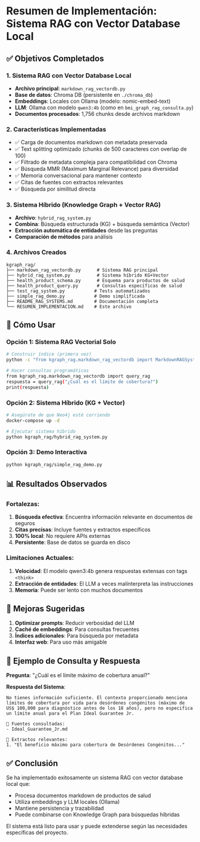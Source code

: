 # Resumen de Implementación: Sistema RAG con Vector Database Local

## ✅ Objetivos Completados

### 1. **Sistema RAG con Vector Database Local**
- **Archivo principal**: `markdown_rag_vectordb.py`
- **Base de datos**: Chroma DB (persistente en `./chroma_db`)
- **Embeddings**: Locales con Ollama (modelo: nomic-embed-text)
- **LLM**: Ollama con modelo `qwen3:4b` (como en `bmi_graph_rag_consulta.py`)
- **Documentos procesados**: 1,756 chunks desde archivos markdown

### 2. **Características Implementadas**
- ✅ Carga de documentos markdown con metadata preservada
- ✅ Text splitting optimizado (chunks de 500 caracteres con overlap de 100)
- ✅ Filtrado de metadata compleja para compatibilidad con Chroma
- ✅ Búsqueda MMR (Maximum Marginal Relevance) para diversidad
- ✅ Memoria conversacional para mantener contexto
- ✅ Citas de fuentes con extractos relevantes
- ✅ Búsqueda por similitud directa

### 3. **Sistema Híbrido (Knowledge Graph + Vector RAG)**
- **Archivo**: `hybrid_rag_system.py`
- **Combina**: Búsqueda estructurada (KG) + búsqueda semántica (Vector)
- **Extracción automática de entidades** desde las preguntas
- **Comparación de métodos** para análisis

### 4. **Archivos Creados**
```
kgraph_rag/
├── markdown_rag_vectordb.py      # Sistema RAG principal
├── hybrid_rag_system.py          # Sistema híbrido KG+Vector
├── health_product_schema.py      # Esquema para productos de salud
├── health_product_query.py       # Consultas específicas de salud
├── test_rag_system.py           # Tests automatizados
├── simple_rag_demo.py           # Demo simplificada
├── README_RAG_SYSTEMS.md        # Documentación completa
└── RESUMEN_IMPLEMENTACION.md    # Este archivo
```

## 🚀 Cómo Usar

### Opción 1: Sistema RAG Vectorial Solo
```bash
# Construir índice (primera vez)
python -c "from kgraph_rag.markdown_rag_vectordb import MarkdownRAGSystem; rag = MarkdownRAGSystem(); rag.build_and_index()"

# Hacer consultas programáticas
from kgraph_rag.markdown_rag_vectordb import query_rag
respuesta = query_rag("¿Cuál es el límite de cobertura?")
print(respuesta)
```

### Opción 2: Sistema Híbrido (KG + Vector)
```bash
# Asegúrate de que Neo4j esté corriendo
docker-compose up -d

# Ejecutar sistema híbrido
python kgraph_rag/hybrid_rag_system.py
```

### Opción 3: Demo Interactiva
```bash
python kgraph_rag/simple_rag_demo.py
```

## 📊 Resultados Observados

### Fortalezas:
1. **Búsqueda efectiva**: Encuentra información relevante en documentos de seguros
2. **Citas precisas**: Incluye fuentes y extractos específicos
3. **100% local**: No requiere APIs externas
4. **Persistente**: Base de datos se guarda en disco

### Limitaciones Actuales:
1. **Velocidad**: El modelo qwen3:4b genera respuestas extensas con tags `<think>`
2. **Extracción de entidades**: El LLM a veces malinterpreta las instrucciones
3. **Memoria**: Puede ser lento con muchos documentos

## 🔧 Mejoras Sugeridas

1. **Optimizar prompts**: Reducir verbosidad del LLM
2. **Caché de embeddings**: Para consultas frecuentes
3. **Índices adicionales**: Para búsqueda por metadata
4. **Interfaz web**: Para uso más amigable

## 📝 Ejemplo de Consulta y Respuesta

**Pregunta**: "¿Cuál es el límite máximo de cobertura anual?"

**Respuesta del Sistema**:
```
No tienes información suficiente. El contexto proporcionado menciona 
límites de cobertura por vida para desórdenes congénitos (máximo de 
US$ 100,000 para diagnóstico antes de los 18 años), pero no especifica 
un límite anual para el Plan Ideal Guarantee Jr.

📄 Fuentes consultadas:
- Ideal_Guarantee_Jr.md

📝 Extractos relevantes:
1. "El beneficio máximo para cobertura de Desórdenes Congénitos..."
```

## ✅ Conclusión

Se ha implementado exitosamente un sistema RAG con vector database local que:
- Procesa documentos markdown de productos de salud
- Utiliza embeddings y LLM locales (Ollama)
- Mantiene persistencia y trazabilidad
- Puede combinarse con Knowledge Graph para búsquedas híbridas

El sistema está listo para usar y puede extenderse según las necesidades específicas del proyecto.